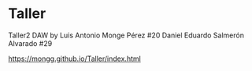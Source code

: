 # Taller
Taller2 DAW
by
Luis Antonio Monge Pérez #20 
Daniel Eduardo Salmerón Alvarado #29

https://mongg.github.io/Taller/index.html
